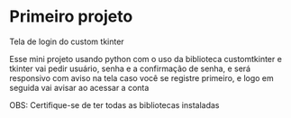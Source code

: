 # Primeiro projeto
 Tela de login do custom tkinter

 Esse mini projeto usando python com o uso da biblioteca customtkinter e tkinter vai pedir usuário, senha e a confirmação de senha, e será responsivo com aviso na tela caso você se registre primeiro, e logo em seguida vai avisar ao acessar a conta

 OBS: Certifique-se de ter todas as bibliotecas instaladas
